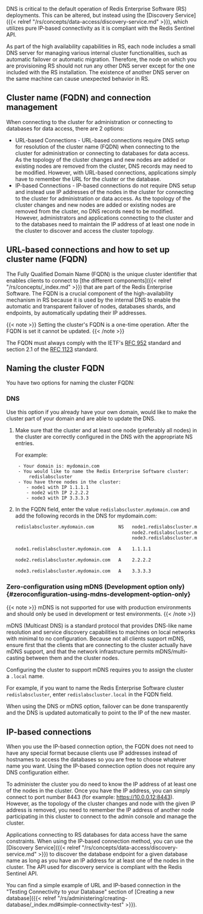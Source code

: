 DNS is critical to the default operation of Redis Enterprise Software (RS) deployments.
This can be altered, but instead using the [Discovery Service]({{< relref "/rs/concepts/data-access/discovery-service.md" >}}),
which utilizes pure IP-based connectivity as it is compliant with the Redis Sentinel API.

As part of the high availability capabilities in RS,
each node includes a small DNS server for managing various internal cluster functionalities,
such as automatic failover or automatic migration.
Therefore, the node on which you are provisioning RS should not run any other DNS server except for the one included with the RS installation.
The existence of another DNS server on the same machine can cause unexpected behavior in RS.

## Cluster name (FQDN) and connection management

When connecting to the cluster for administration or connecting to databases for data access, there are 2 options:

- URL-based Connections - URL-based connections require DNS setup for resolution of the cluster name (FQDN) when connecting to the cluster
    for administration or connecting to databases for data access.
    As the topology of the cluster changes and new nodes are added or existing nodes are removed from the cluster,
    DNS records may need to be modified.
    However, with URL-based connections, applications simply have to remember the URL for the cluster or the database.
- IP-based Connections - IP-based connections do not require DNS setup and instead use IP addresses of the nodes in the cluster
    for connecting to the cluster for administration or data access.
    As the topology of the cluster changes and new nodes are added or existing nodes are removed from the cluster,
    no DNS records need to be modified.
    However, administrators and applications connecting to the cluster and to the databases need to maintain the IP address
    of at least one node in the cluster to discover and access the cluster topology.

## URL-based connections and how to set up cluster name (FQDN)

The Fully Qualified Domain Name (FQDN) is the unique cluster identifier that enables clients to connect to [the different components]({{< relref "/rs/concepts/_index.md" >}})
that are part of the Redis Enterprise Software.
The FQDN is a crucial component of the high-availability mechanism in RS because it is used by the internal DNS
to enable the automatic and transparent failover of nodes, databases shards, and endpoints, by automatically updating their IP addresses.

{{< note >}}
Setting the cluster's FQDN is a one-time operation.
After the FQDN is set it cannot be updated.
{{< /note >}}

The FQDN must always comply with the IETF's [RFC 952](http://tools.ietf.org/html/rfc952) standard
and section 2.1 of the [RFC 1123](http://tools.ietf.org/html/rfc1123) standard.

## Naming the cluster FQDN

You have two options for naming the cluster FQDN:

### DNS

Use this option if you already have your own domain, would like to make the cluster part of your domain and are able to update the DNS.

1. Make sure that the cluster and at least one node (preferably all nodes) in the cluster
    are correctly configured in the DNS with the appropriate NS entries.

    For example:

        - Your domain is: mydomain.com
        - You would like to name the Redis Enterprise Software cluster:
            redislabscluster
        - You have three nodes in the cluster:
           - node1 with IP 1.1.1.1
           - node2 with IP 2.2.2.2
           - node3 with IP 3.3.3.3

1. In the FQDN field, enter the value `redislabscluster.mydomain.com`
    and add the following records in the DNS for mydomain.com:

    ```sh
    redislabscluster.mydomain.com         NS   node1.redislabscluster.mydomain.com
                                               node2.redislabscluster.mydomain.com
                                               node3.redislabscluster.mydomain.com 

    node1.redislabscluster.mydomain.com   A    1.1.1.1

    node2.redislabscluster.mydomain.com   A    2.2.2.2

    node3.redislabscluster.mydomain.com   A    3.3.3.3
    ```

### Zero-configuration using mDNS (Development option only) {#zeroconfiguration-using-mdns-development-option-only}

{{< note >}}
mDNS is not supported for use with production environments and should only be used in development or test environments.
{{< /note >}}

mDNS (Multicast DNS) is a standard protocol that provides DNS-like name resolution and service discovery capabilities
to machines on local networks with minimal to no configuration.
Because not all clients support mDNS, ensure first that the clients that are connecting to the cluster actually have mDNS support,
and that the network infrastructure permits mDNS/multi-casting between them and the cluster nodes.

Configuring the cluster to support mDNS requires you to assign the cluster a `.local` name.

For example, if you want to name the Redis Enterprise Software cluster `redislabscluster`, enter `redislabscluster.local` in the FQDN field.

When using the DNS or mDNS option, failover can be done transparently and the DNS is updated automatically to point to the IP of the new master.

## IP-based connections

When you use the IP-based connection option, the FQDN does not need to have any special format
because clients use IP addresses instead of hostnames to access the databases so you are free to choose whatever name you want.
Using the IP-based connection option does not require any DNS configuration either.

To administer the cluster you do need to know the IP address of at least one of the nodes in the cluster.
Once you have the IP address, you can simply connect to port number 8443 (for example: <https://10.0.0.12:8443>).
However, as the topology of the cluster changes and node with the given IP address is removed,
you need to remember the IP address of another node participating in this cluster to connect to the admin console and manage the cluster.

Applications connecting to RS databases for data access have the same constraints.
When using the IP-based connection method, you can use the [Discovery Service]({{< relref "/rs/concepts/data-access/discovery-service.md" >}})
to discover the database endpoint for a given database name as long as you have an IP address for at least one of the nodes in the cluster.
The API used for discovery service is compliant with the Redis Sentinel API.

You can find a simple example of URL and IP-based connection in the "Testing Connectivity to your Database" section
of [Creating a new database]({{< relref "/rs/administering/creating-database/_index.md#simple-connectivity-test" >}}).
